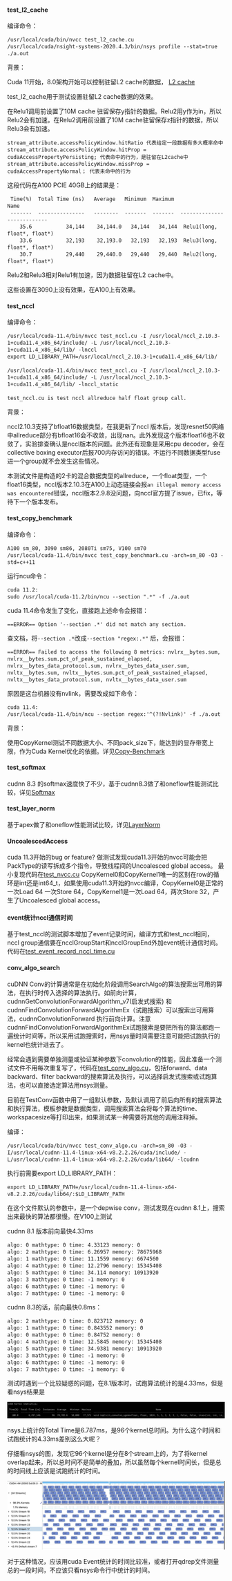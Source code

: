 



#### test_l2_cache 

编译命令：

```
/usr/local/cuda/bin/nvcc test_l2_cache.cu
/usr/local/cuda/nsight-systems-2020.4.3/bin/nsys profile --stat=true ./a.out
```
背景：

Cuda 11开始，8.0架构开始可以控制驻留L2 cache的数据， [L2 cache](https://docs.nvidia.com/cuda/cuda-c-best-practices-guide/index.html#L2-cache)

test_l2_cache用于测试设置驻留L2 cache数据的效果。

在Relu1调用前设置了10M cache 驻留保存y指针的数据。Relu2用y作为in，所以Relu2会有加速。在Relu2调用前设置了10M cache驻留保存z指针的数据，所以Relu3会有加速。

```
stream_attribute.accessPolicyWindow.hitRatio 代表给定一段数据有多大概率命中
stream_attribute.accessPolicyWindow.hitProp = cudaAccessPropertyPersisting; 代表命中的行为，是驻留在L2cache中
stream_attribute.accessPolicyWindow.missProp = cudaAccessPropertyNormal； 代表未命中的行为
```

这段代码在A100 PCIE 40GB上的结果是：

```
 Time(%)  Total Time (ns)   Average   Minimum  Maximum             Name
 -------  ---------------   --------  -------  -------  ---------------------------
    35.6           34,144    34,144.0   34,144   34,144  Relu1(long, float*, float*)
    33.6           32,193    32,193.0   32,193   32,193  Relu3(long, float*, float*)
    30.7           29,440    29,440.0   29,440   29,440  Relu2(long, float*, float*)
```

Relu2和Relu3相对Relu1有加速，因为数据驻留在L2 cache中。

这些设置在3090上没有效果，在A100上有效果。



#### test_nccl

编译命令：

```
/usr/local/cuda-11.4/bin/nvcc test_nccl.cu -I /usr/local/nccl_2.10.3-1+cuda11.4_x86_64/include/ -L /usr/local/nccl_2.10.3-1+cuda11.4_x86_64/lib/ -lnccl
export LD_LIBRARY_PATH=/usr/local/nccl_2.10.3-1+cuda11.4_x86_64/lib/

/usr/local/cuda-11.4/bin/nvcc test_nccl.cu -I /usr/local/nccl_2.10.3-1+cuda11.4_x86_64/include/ -L /usr/local/nccl_2.10.3-1+cuda11.4_x86_64/lib/ -lnccl_static

test_nccl.cu is test nccl allreduce half float group call.
```

背景：

nccl2.10.3支持了bfloat16数据类型，在我更新了nccl 版本后，发现resnet50网络中allreduce部分有bfloat16会不收敛，出现nan。此外发现这个版本float16也不收敛了，实验排查确认是nccl版本的问题。此外还有现象是采用cpu decoder，会在collective boxing executor后报700内存访问的错误。不运行不同数据类型fuse进一个group就不会发生这些情况。

本测试文件是构造的2卡的混合数据类型的allreduce，一个float类型，一个float16类型，nccl版本2.10.3在A100上动态链接会报`an illegal memory access was encountered`错误，nccl版本2.9.8没问题，向nccl官方提了issue，已fix，等待下一个版本发布。

#### test_copy_benchmark
编译命令：
```
A100 sm_80, 3090 sm86, 2080Ti sm75, V100 sm70
/usr/local/cuda-11.4/bin/nvcc test_copy_benchmark.cu -arch=sm_80 -O3 -std=c++11
```
运行ncu命令：
```
cuda 11.2:
sudo /usr/local/cuda-11.2/bin/ncu --section ".*" -f ./a.out
```

cuda 11.4命令发生了变化，直接跑上述命令会报错：

```
==ERROR== Option '--section .*' did not match any section.
```

查文档，将`--section .*`改成`--section "regex:.*"` 后，会报错：

```
==ERROR== Failed to access the following 8 metrics: nvlrx__bytes.sum, nvlrx__bytes.sum.pct_of_peak_sustained_elapsed, nvlrx__bytes_data_protocol.sum, nvlrx__bytes_data_user.sum, nvltx__bytes.sum, nvltx__bytes.sum.pct_of_peak_sustained_elapsed, nvltx__bytes_data_protocol.sum, nvltx__bytes_data_user.sum
```

原因是这台机器没有nvlink，需要改成如下命令：

```
cuda 11.4:
/usr/local/cuda-11.4/bin/ncu --section regex:'^(?!Nvlink)' -f ./a.out
```

背景：  

使用CopyKernel测试不同数据大小、不同pack_size下，能达到的显存带宽上限，作为Cuda Kernel优化的依据。详见[Copy-Benchmark](doc/copy_benchmark.md)


#### test_softmax

cudnn 8.3 的softmax速度快了不少，基于cudnn8.3做了和oneflow性能测试比较，详见[Softmax](doc/softmax.md)

#### test_layer_norm

基于apex做了和oneflow性能测试比较，详见[LayerNorm](doc/layer_norm.md)

#### UncoalescedAccess
cuda 11.3开始的bug or feature?
做测试发现cuda11.3开始的nvcc可能会把PackType的读写拆成多个指令，导致线程间的Uncoalesced global access。
最小复现代码在[test_nvcc.cu](./test_nvcc.cu)
CopyKernel0和CopyKernel1唯一的区别在row的循环是int还是int64_t，如果使用cuda11.3开始的nvcc编译，CopyKernel0是正常的一次Load 64 一次Store 64，CopyKernel1是一次Load 64，两次Store 32，产生了Uncoalesced global access。

#### event统计nccl通信时间 

基于test_nccl的测试脚本增加了event记录时间，编译方式和test_nccl相同，nccl group通信要在ncclGroupStart和ncclGroupEnd外加event统计通信时间。代码在[test_event_record_nccl_time.cu](./test_event_record_nccl_time.cu)

#### conv_algo_search

cuDNN Conv的计算通常是在初始化阶段调用SearchAlgo的算法搜索出可用的算法，在执行时传入选择的算法执行。如前向计算，cudnnGetConvolutionForwardAlgorithm_v7(启发式搜索) 和cudnnFindConvolutionForwardAlgorithmEx（试跑搜索）可以搜索出可用算法，cudnnConvolutionForward 执行前向计算。注意cudnnFindConvolutionForwardAlgorithmEx试跑搜索是要把所有的算法都跑一遍统计时间等，所以采用试跑搜索时，用nsys量时间需要注意可能把试跑执行的kernel也统计进去了。

经常会遇到需要单独测量或验证某种参数下convolution的性能，因此准备一个测试文件不用每次重复写了，代码在[test_conv_algo.cu](./test_conv_algo.cu)，包括forward、data backward、filter backward的搜索算法及执行，可以选择启发式搜索或试跑算法，也可以直接选定算法用nsys测量。

目前在TestConv函数中用了一组默认参数，及默认调用了前后向所有的搜索算法和执行算法，模板参数是数据类型，调用搜索算法会将每个算法的time、workspacesize等打印出来，如果测试某一种需要将其他的调用注释掉。

编译：

```
/usr/local/cuda/bin/nvcc test_conv_algo.cu -arch=sm_80 -O3 -I/usr/local/cudnn-11.4-linux-x64-v8.2.2.26/cuda/include/ -L/usr/local/cudnn-11.4-linux-x64-v8.2.2.26/cuda/lib64/ -lcudnn
```

执行前需要export LD_LIBRARY_PATH：

```
export LD_LIBRARY_PATH=/usr/local/cudnn-11.4-linux-x64-v8.2.2.26/cuda/lib64/:$LD_LIBRARY_PATH
```

在这个文件默认的参数中，是一个depwise conv，测试发现在cudnn 8.1上，搜索出来最快的算法都很慢。在V100上测试

cudnn 8.1 版本前向最快4.33ms

```
algo: 0 mathtype: 0 time: 4.33123 memory: 0
algo: 2 mathtype: 0 time: 6.26957 memory: 78675968
algo: 1 mathtype: 0 time: 11.1559 memory: 6674560
algo: 4 mathtype: 0 time: 12.2796 memory: 15345408
algo: 5 mathtype: 0 time: 34.114 memory: 10913920
algo: 3 mathtype: 0 time: -1 memory: 0
algo: 6 mathtype: 0 time: -1 memory: 0
algo: 7 mathtype: 0 time: -1 memory: 0
```

cudnn 8.3的话，前向最快0.8ms：

```
algo: 2 mathtype: 0 time: 0.823712 memory: 0
algo: 1 mathtype: 0 time: 0.843552 memory: 0
algo: 0 mathtype: 0 time: 0.84752 memory: 0
algo: 4 mathtype: 0 time: 12.5845 memory: 15345408
algo: 5 mathtype: 0 time: 34.9381 memory: 10913920
algo: 3 mathtype: 0 time: -1 memory: 0
algo: 6 mathtype: 0 time: -1 memory: 0
algo: 7 mathtype: 0 time: -1 memory: 0
```

测试时遇到一个比较疑惑的问题，在8.1版本时，试跑算法统计的是4.33ms，但是看nsys结果是

![image-20220428105347863](doc/image/image-20220428105347863.png)

nsys上统计的Total Time是6.787ms，是96个kernel总时间。为什么这个时间和试跑统计的4.33ms差别这么大呢？

仔细看nsys的图，发现它96个kernel是分在8个stream上的，为了将kernel overlap起来，所以总时间不是简单的叠加，所以虽然每个kernel时间长，但是总的时间线上应该是试跑统计的时间。

<img src="doc/image/image-20220502103038417.png" alt="image-20220502103038417" style="zoom:50%;" />

对于这种情况，应该用cuda Event统计的时间比较准，或者打开qdrep文件测量总的一段时间，不应该只看nsys命令行中统计的时间。


